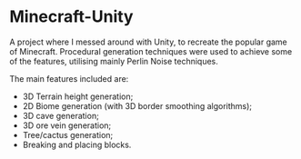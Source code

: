# Minecraft-Unity

A project where I messed around with Unity, to recreate the popular game of Minecraft. Procedural generation techniques were used to achieve some of the features, utilising mainly Perlin Noise techniques.
  
The main features included are:
- 3D Terrain height generation;
- 2D Biome generation (with 3D border smoothing algorithms);
- 3D cave generation;
- 3D ore vein generation;
- Tree/cactus generation;
- Breaking and placing blocks.
